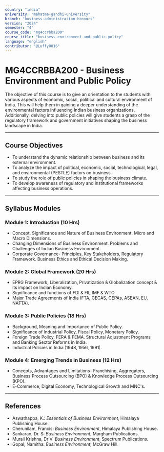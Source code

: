 ```yaml
---
country: "india"
university: "mahatma-gandhi-university"
branch: "business-administration-honours"
version: "2024"
semester: "4"
course_code: "mg4ccrbba200"
course_title: "business-environment-and-public-policy"
language: "english"
contributor: "@Luffy0016"
---
```

# MG4CCRBBA200 - Business Environment and Public Policy

The objective of this course is to give an orientation to the students with various aspects of economic, social, political and cultural environment of India. This will help them in gaining a deeper understanding of the environmental factors influencing Indian business organizations. Additionally, delving into public policies will give students a grasp of the regulatory framework and government initiatives shaping the business landscape in India.

---
## Course Objectives

* To understand the dynamic relationship between business and its external environment.
* To analyze the impact of political, economic, social, technological, legal, and environmental (PESTLE) factors on business.
* To study the role of public policies in shaping the business climate.
* To develop awareness of regulatory and institutional frameworks affecting business operations.

---
## Syllabus Modules

### Module 1: Introduction (10 Hrs)
* Concept, Significance and Nature of Business Environment. Micro and Macro Dimensions.
* Changing Dimensions of Business Environment. Problems and Challenges of Indian Business Environment.
* Corporate Governance- Principles, Key Stakeholders, Regulatory Framework. Business Ethics and Ethical Decision Making.

### Module 2: Global Framework (20 Hrs)
* EPRG Framework, Liberalization, Privatization & Globalization concept & its impact on Indian Economy.
* Significance and functions of FDI & FII, IMF & WTO.
* Major Trade Agreements of India (FTA, CECAS, CEPAs, ASEAN, EU, NAFTA).

### Module 3: Public Policies (18 Hrs)
* Background, Meaning and Importance of Public Policy.
* Significance of Industrial Policy, Fiscal Policy, Monetary Policy.
* Foreign Trade Policy, FERA & FEMA. Structural Adjustment Programs and Banking Sector Reforms in India.
* Industrial Policies in India (1948, 1956, 1991).

### Module 4: Emerging Trends in Business (12 Hrs)
* Concepts, Advantages and Limitations- Franchising, Aggregators, Business Process Outsourcing (BPO) & Knowledge Process Outsourcing (KPO).
* E-Commerce, Digital Economy, Technological Growth and MNC's.

---
## References
* Aswathappa, K.: *Essentials of Business Environment*, Himalaya Publishing House.
* Cherunilam, Francis: *Business Environment*, Himalaya Publishing House.
* Sankaran, Dr. S: *Business Environment*, Margham Publications.
* Murali Krishna, Dr V: *Business Environment*, Spectrum Publications.
* Gopal, Namitha: *Business Environment*, McGraw Hill.